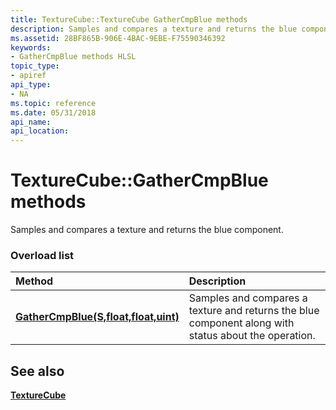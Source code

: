 ```yaml
---
title: TextureCube::TextureCube GatherCmpBlue methods
description: Samples and compares a texture and returns the blue component. | TextureCube::TextureCube GatherCmpBlue methods
ms.assetid: 28BF865B-906E-4BAC-9EBE-F75590346392
keywords:
- GatherCmpBlue methods HLSL
topic_type:
- apiref
api_type:
- NA
ms.topic: reference
ms.date: 05/31/2018
api_name: 
api_location: 
---
```


# TextureCube::GatherCmpBlue methods

Samples and compares a texture and returns the blue component.

### Overload list



| Method                                                                               | Description                                                                                                     |
|:-------------------------------------------------------------------------------------|:----------------------------------------------------------------------------------------------------------------|
| [**GatherCmpBlue(S,float,float,uint)**](tcube-gathercmpblue-s-float-float-uint-.md) | Samples and compares a texture and returns the blue component along with status about the operation.<br/> |



## See also

<dl> <dt>

[**TextureCube**](texturecube.md)
</dt> </dl>

 

 





